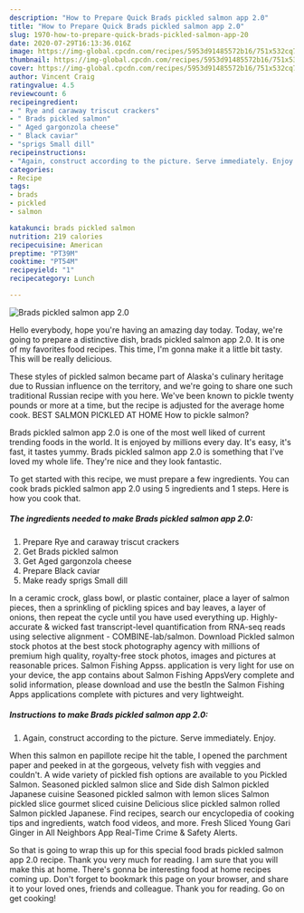 ```yaml
---
description: "How to Prepare Quick Brads pickled salmon app 2.0"
title: "How to Prepare Quick Brads pickled salmon app 2.0"
slug: 1970-how-to-prepare-quick-brads-pickled-salmon-app-20
date: 2020-07-29T16:13:36.016Z
image: https://img-global.cpcdn.com/recipes/5953d91485572b16/751x532cq70/brads-pickled-salmon-app-20-recipe-main-photo.jpg
thumbnail: https://img-global.cpcdn.com/recipes/5953d91485572b16/751x532cq70/brads-pickled-salmon-app-20-recipe-main-photo.jpg
cover: https://img-global.cpcdn.com/recipes/5953d91485572b16/751x532cq70/brads-pickled-salmon-app-20-recipe-main-photo.jpg
author: Vincent Craig
ratingvalue: 4.5
reviewcount: 6
recipeingredient:
- " Rye and caraway triscut crackers"
- " Brads pickled salmon"
- " Aged gargonzola cheese"
- " Black caviar"
- "sprigs Small dill"
recipeinstructions:
- "Again, construct according to the picture. Serve immediately. Enjoy."
categories:
- Recipe
tags:
- brads
- pickled
- salmon

katakunci: brads pickled salmon 
nutrition: 219 calories
recipecuisine: American
preptime: "PT39M"
cooktime: "PT54M"
recipeyield: "1"
recipecategory: Lunch

---
```



![Brads pickled salmon app 2.0](https://img-global.cpcdn.com/recipes/5953d91485572b16/751x532cq70/brads-pickled-salmon-app-20-recipe-main-photo.jpg)

Hello everybody, hope you're having an amazing day today. Today, we're going to prepare a distinctive dish, brads pickled salmon app 2.0. It is one of my favorites food recipes. This time, I'm gonna make it a little bit tasty. This will be really delicious.

These styles of pickled salmon became part of Alaska&#39;s culinary heritage due to Russian influence on the territory, and we&#39;re going to share one such traditional Russian recipe with you here. We&#39;ve been known to pickle twenty pounds or more at a time, but the recipe is adjusted for the average home cook. BEST SALMON PICKLED AT HOME How to pickle salmon?

Brads pickled salmon app 2.0 is one of the most well liked of current trending foods in the world. It is enjoyed by millions every day. It's easy, it's fast, it tastes yummy. Brads pickled salmon app 2.0 is something that I've loved my whole life. They're nice and they look fantastic.


To get started with this recipe, we must prepare a few ingredients. You can cook brads pickled salmon app 2.0 using 5 ingredients and 1 steps. Here is how you cook that.

<!--inarticleads1-->

##### The ingredients needed to make Brads pickled salmon app 2.0:

1. Prepare  Rye and caraway triscut crackers
1. Get  Brads pickled salmon
1. Get  Aged gargonzola cheese
1. Prepare  Black caviar
1. Make ready sprigs Small dill


In a ceramic crock, glass bowl, or plastic container, place a layer of salmon pieces, then a sprinkling of pickling spices and bay leaves, a layer of onions, then repeat the cycle until you have used everything up. Highly-accurate &amp; wicked fast transcript-level quantification from RNA-seq reads using selective alignment - COMBINE-lab/salmon. Download Pickled salmon stock photos at the best stock photography agency with millions of premium high quality, royalty-free stock photos, images and pictures at reasonable prices. Salmon Fishing Appss. application is very light for use on your device, the app contains about Salmon Fishing AppsVery complete and solid information, please download and use the bestIn the Salmon Fishing Apps applications complete with pictures and very lightweight. 

<!--inarticleads2-->

##### Instructions to make Brads pickled salmon app 2.0:

1. Again, construct according to the picture. Serve immediately. Enjoy.


When this salmon en papillote recipe hit the table, I opened the parchment paper and peeked in at the gorgeous, velvety fish with veggies and couldn&#39;t. A wide variety of pickled fish options are available to you Pickled Salmon. Seasoned pickled salmon slice and Side dish Salmon pickled Japanese cuisine Seasoned pickled salmon with lemon slices Salmon pickled slice gourmet sliced cuisine Delicious slice pickled salmon rolled Salmon pickled Japanese. Find recipes, search our encyclopedia of cooking tips and ingredients, watch food videos, and more. Fresh Sliced Young Gari Ginger in All Neighbors App Real-Time Crime &amp; Safety Alerts. 

So that is going to wrap this up for this special food brads pickled salmon app 2.0 recipe. Thank you very much for reading. I am sure that you will make this at home. There's gonna be interesting food at home recipes coming up. Don't forget to bookmark this page on your browser, and share it to your loved ones, friends and colleague. Thank you for reading. Go on get cooking!
